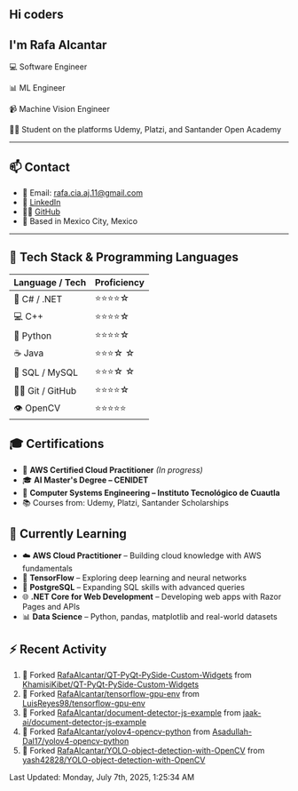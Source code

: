 ## Hi coders
## I'm Rafa Alcantar


💻 Software Engineer

📊 ML Engineer

📹 Machine Vision Engineer

👨‍💻 Student on the platforms Udemy, Platzi, and Santander Open Academy

---
## 📫 Contact

- 📧 Email: [rafa.cia.aj.11@gmail.com](mailto:rafa.cia.aj.11@gmail.com)  
- 💼 [LinkedIn](https://www.linkedin.com/in/rafael-alcantar-juarez/)  
- 🧑‍💻 [GitHub](https://github.com/RafaAlcantar)  
- 📍 Based in Mexico City, Mexico

---
## 🧰 Tech Stack & Programming Languages

| Language / Tech   |  Proficiency   |
|-------------------|----------------|
| 🎯 C# / .NET      | ⭐⭐⭐⭐☆   |
| 💻 C++            | ⭐⭐⭐⭐☆   |
| 🐍 Python         | ⭐⭐⭐⭐☆   |
| ☕ Java           | ⭐⭐⭐☆ ☆   |
| 💾 SQL / MySQL    | ⭐⭐⭐☆ ☆   |
| 🧑‍💻 Git / GitHub   | ⭐⭐⭐⭐☆   |
| 👁️ OpenCV         | ⭐⭐⭐⭐⭐  |


## 🎓 Certifications

- 📜 **AWS Certified Cloud Practitioner** *(In progress)*  
- 🎓 **AI Master's Degree – CENIDET**  
- 📘 **Computer Systems Engineering – Instituto Tecnológico de Cuautla**  
- 📚 Courses from: Udemy, Platzi, Santander Scholarships

## 🧪 Currently Learning

- ☁️ **AWS Cloud Practitioner** – Building cloud knowledge with AWS fundamentals  
- 🤖 **TensorFlow** – Exploring deep learning and neural networks  
- 🐘 **PostgreSQL** – Expanding SQL skills with advanced queries  
- 🌐 **.NET Core for Web Development** – Developing web apps with Razor Pages and APIs  
- 📊 **Data Science** – Python, pandas, matplotlib and real-world datasets

## :zap: Recent Activity
<!--RECENT_ACTIVITY:start-->
1. 🔱 Forked [RafaAlcantar/QT-PyQt-PySide-Custom-Widgets](https://github.com/RafaAlcantar/QT-PyQt-PySide-Custom-Widgets) from [KhamisiKibet/QT-PyQt-PySide-Custom-Widgets](https://github.com/KhamisiKibet/QT-PyQt-PySide-Custom-Widgets)
2. 🔱 Forked [RafaAlcantar/tensorflow-gpu-env](https://github.com/RafaAlcantar/tensorflow-gpu-env) from [LuisReyes98/tensorflow-gpu-env](https://github.com/LuisReyes98/tensorflow-gpu-env)
3. 🔱 Forked [RafaAlcantar/document-detector-js-example](https://github.com/RafaAlcantar/document-detector-js-example) from [jaak-ai/document-detector-js-example](https://github.com/jaak-ai/document-detector-js-example)
4. 🔱 Forked [RafaAlcantar/yolov4-opencv-python](https://github.com/RafaAlcantar/yolov4-opencv-python) from [Asadullah-Dal17/yolov4-opencv-python](https://github.com/Asadullah-Dal17/yolov4-opencv-python)
5. 🔱 Forked [RafaAlcantar/YOLO-object-detection-with-OpenCV](https://github.com/RafaAlcantar/YOLO-object-detection-with-OpenCV) from [yash42828/YOLO-object-detection-with-OpenCV](https://github.com/yash42828/YOLO-object-detection-with-OpenCV)
<!--RECENT_ACTIVITY:end-->
<!--RECENT_ACTIVITY:last_update-->
Last Updated: Monday, July 7th, 2025, 1:25:34 AM
<!--RECENT_ACTIVITY:last_update_end-->

